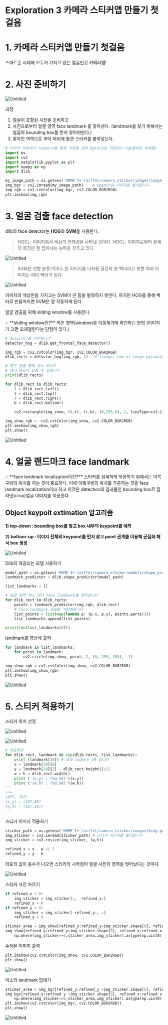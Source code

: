 # Exploration 3 카메라 스티커앱 만들기 첫걸음

# 1. 카메라 스티커앱 만들기 첫걸음

스마트폰 시대에 모두가 가지고 있는 얼굴인깃 카메라앱!

# 2. 사진 준비하기

![Untitled](Exploration%203%20%E1%84%8F%E1%85%A1%E1%84%86%E1%85%A6%E1%84%85%E1%85%A1%20%E1%84%89%E1%85%B3%E1%84%90%E1%85%B5%E1%84%8F%E1%85%A5%E1%84%8B%E1%85%A2%E1%86%B8%20%E1%84%86%E1%85%A1%E1%86%AB%E1%84%83%E1%85%B3%E1%86%AF%E1%84%80%E1%85%B5%20%E1%84%8E%E1%85%A5%E1%86%BA%E1%84%80%E1%85%A5%E1%86%AF%E1%84%8B%E1%85%B3%E1%86%B7%20eefaa6c6c7a449419e656b0547f4f739/Untitled.png)

과정 

1. 얼굴이 포함된 사진을 준비하고
2. 사진으로부터 얼굴 영역 face landmark 를 찾아낸다. (landmark를 찾기 위해서는 얼굴의 bounding box를 먼저 찾아야한다.)
3. 찾아진 역역으로 부터 머리에 왕관 스티커를 붙여넣는다.

```python
# 이미지 저장하기 (opencv를 통해 저장할 경우 bgr순으로 저장되니 rgb형태로 바꿔줌)
import os
import cv2
import matplotlib.pyplot as plt
import numpy as np
import dlib

my_image_path = os.getenv('HOME')+'/aiffel/camera_sticker/images/image.png'
img_bgr = cv2.imread(my_image_path)    # OpenCV로 이미지를 불러옵니다
img_rgb = cv2.cvtColor(img_bgr, cv2.COLOR_BGR2RGB)
plt.imshow(img_rgb)
```

# 3. 얼굴 검출 face detection

dlib의 face detector는 **HOG**와 **SVM**을 사용한다.

> HOG는 이미지에서 색상의 변화량을 나타낸 것이다. HOG는 이미지로부터 물체의 특징만 잘 잡아내는 능력을 갖추고 있다.
> 

![Untitled](Exploration%203%20%E1%84%8F%E1%85%A1%E1%84%86%E1%85%A6%E1%84%85%E1%85%A1%20%E1%84%89%E1%85%B3%E1%84%90%E1%85%B5%E1%84%8F%E1%85%A5%E1%84%8B%E1%85%A2%E1%86%B8%20%E1%84%86%E1%85%A1%E1%86%AB%E1%84%83%E1%85%B3%E1%86%AF%E1%84%80%E1%85%B5%20%E1%84%8E%E1%85%A5%E1%86%BA%E1%84%80%E1%85%A5%E1%86%AF%E1%84%8B%E1%85%B3%E1%86%B7%20eefaa6c6c7a449419e656b0547f4f739/Untitled%201.png)

> SVM은 선형 분류기이다. 한 이미지를 다차원 공간의 한 벡터라고 보면 여러 이미지는 여러 벡터가 된다.
> 

![Untitled](Exploration%203%20%E1%84%8F%E1%85%A1%E1%84%86%E1%85%A6%E1%84%85%E1%85%A1%20%E1%84%89%E1%85%B3%E1%84%90%E1%85%B5%E1%84%8F%E1%85%A5%E1%84%8B%E1%85%A2%E1%86%B8%20%E1%84%86%E1%85%A1%E1%86%AB%E1%84%83%E1%85%B3%E1%86%AF%E1%84%80%E1%85%B5%20%E1%84%8E%E1%85%A5%E1%86%BA%E1%84%80%E1%85%A5%E1%86%AF%E1%84%8B%E1%85%B3%E1%86%B7%20eefaa6c6c7a449419e656b0547f4f739/Untitled%202.png)

이미지의 색상만을 가지고는 SVM이 큰 힘을 발휘하지 못한다. 하지만 HOG를 통해 벡터로 만들어지면 SVM은 잘 작동하게 된다.

얼굴 검출을 위해 sliding window를 사용한다.

<aside>
💡 **sliding window란?**
작은 영역(window)을 이동해가며 확인하는 방법 (이미지가 크면 오래걸린다는 단점이 있다.)

</aside>

```python
# detector를 선언합니다
detector_hog = dlib.get_frontal_face_detector()

img_rgb = cv2.cvtColor(img_bgr, cv2.COLOR_BGR2RGB)
dlib_rects = detector_hog(img_rgb, 1)   # (image, num of image pyramid)
```

```python
# 찾은 얼굴 영역 박스 리스트
# 여러 얼굴이 있을 수 있습니다
print(dlib_rects)   

for dlib_rect in dlib_rects:
    l = dlib_rect.left()
    t = dlib_rect.top()
    r = dlib_rect.right()
    b = dlib_rect.bottom()

    cv2.rectangle(img_show, (l,t), (r,b), (0,255,0), 2, lineType=cv2.LINE_AA)

img_show_rgb =  cv2.cvtColor(img_show, cv2.COLOR_BGR2RGB)
plt.imshow(img_show_rgb)
plt.show()
```

![Untitled](Exploration%203%20%E1%84%8F%E1%85%A1%E1%84%86%E1%85%A6%E1%84%85%E1%85%A1%20%E1%84%89%E1%85%B3%E1%84%90%E1%85%B5%E1%84%8F%E1%85%A5%E1%84%8B%E1%85%A2%E1%86%B8%20%E1%84%86%E1%85%A1%E1%86%AB%E1%84%83%E1%85%B3%E1%86%AF%E1%84%80%E1%85%B5%20%E1%84%8E%E1%85%A5%E1%86%BA%E1%84%80%E1%85%A5%E1%86%AF%E1%84%8B%E1%85%B3%E1%86%B7%20eefaa6c6c7a449419e656b0547f4f739/Untitled%203.png)

# 4. 얼굴 랜드마크 face landmark

<aside>
💡 **face landmark localization이란?**
스티커를 섬세하게 적용하기 위해서는 이목구비의 위치를 하는 것이 중요하다. 이때 이목구비의 위치를 추론하는 것을 face landmark localization이라 하고 이것은 detection의 결과물인 bounding box로 잘라낸(crop)얼굴 이미지를 이용한다.

</aside>

## Object keypoit extimation 알고리즘

**1) top-down : bounding box를 찾고 box 내부의 keypoint를 예측**

**2) bottom-up : 이미지 전체의 keypoint를 먼저 찾고 point 관계를 이용해 군집화 해서 box 생성**

![Untitled](Exploration%203%20%E1%84%8F%E1%85%A1%E1%84%86%E1%85%A6%E1%84%85%E1%85%A1%20%E1%84%89%E1%85%B3%E1%84%90%E1%85%B5%E1%84%8F%E1%85%A5%E1%84%8B%E1%85%A2%E1%86%B8%20%E1%84%86%E1%85%A1%E1%86%AB%E1%84%83%E1%85%B3%E1%86%AF%E1%84%80%E1%85%B5%20%E1%84%8E%E1%85%A5%E1%86%BA%E1%84%80%E1%85%A5%E1%86%AF%E1%84%8B%E1%85%B3%E1%86%B7%20eefaa6c6c7a449419e656b0547f4f739/Untitled%204.png)

Dlib의 제공되는 모델 사용하기

```python
model_path = os.getenv('HOME')+'/aiffel/camera_sticker/models/shape_predictor_68_face_landmarks.dat'
landmark_predictor = dlib.shape_predictor(model_path)

list_landmarks = []

# 얼굴 영역 박스 마다 face landmark를 찾아냅니다
for dlib_rect in dlib_rects:
    points = landmark_predictor(img_rgb, dlib_rect)
    # face landmark 좌표를 저장해둡니다
    list_points = list(map(lambda p: (p.x, p.y), points.parts()))
    list_landmarks.append(list_points)

print(len(list_landmarks[0]))
```

landmark를 영상에 출력

```python
for landmark in list_landmarks:
    for point in landmark:
        cv2.circle(img_show, point, 2, (0, 255, 255), -1)

img_show_rgb = cv2.cvtColor(img_show, cv2.COLOR_BGR2RGB)
plt.imshow(img_show_rgb)
plt.show()
```

![Untitled](Exploration%203%20%E1%84%8F%E1%85%A1%E1%84%86%E1%85%A6%E1%84%85%E1%85%A1%20%E1%84%89%E1%85%B3%E1%84%90%E1%85%B5%E1%84%8F%E1%85%A5%E1%84%8B%E1%85%A2%E1%86%B8%20%E1%84%86%E1%85%A1%E1%86%AB%E1%84%83%E1%85%B3%E1%86%AF%E1%84%80%E1%85%B5%20%E1%84%8E%E1%85%A5%E1%86%BA%E1%84%80%E1%85%A5%E1%86%AF%E1%84%8B%E1%85%B3%E1%86%B7%20eefaa6c6c7a449419e656b0547f4f739/Untitled%205.png)

# 5. 스티커 적용하기

스티커 위치 선정

![Untitled](Exploration%203%20%E1%84%8F%E1%85%A1%E1%84%86%E1%85%A6%E1%84%85%E1%85%A1%20%E1%84%89%E1%85%B3%E1%84%90%E1%85%B5%E1%84%8F%E1%85%A5%E1%84%8B%E1%85%A2%E1%86%B8%20%E1%84%86%E1%85%A1%E1%86%AB%E1%84%83%E1%85%B3%E1%86%AF%E1%84%80%E1%85%B5%20%E1%84%8E%E1%85%A5%E1%86%BA%E1%84%80%E1%85%A5%E1%86%AF%E1%84%8B%E1%85%B3%E1%86%B7%20eefaa6c6c7a449419e656b0547f4f739/Untitled%206.png)

![Untitled](Exploration%203%20%E1%84%8F%E1%85%A1%E1%84%86%E1%85%A6%E1%84%85%E1%85%A1%20%E1%84%89%E1%85%B3%E1%84%90%E1%85%B5%E1%84%8F%E1%85%A5%E1%84%8B%E1%85%A2%E1%86%B8%20%E1%84%86%E1%85%A1%E1%86%AB%E1%84%83%E1%85%B3%E1%86%AF%E1%84%80%E1%85%B5%20%E1%84%8E%E1%85%A5%E1%86%BA%E1%84%80%E1%85%A5%E1%86%AF%E1%84%8B%E1%85%B3%E1%86%B7%20eefaa6c6c7a449419e656b0547f4f739/Untitled%207.png)

```python
# 좌표확인 
for dlib_rect, landmark in zip(dlib_rects, list_landmarks):
    print (landmark[30]) # 코의 index는 30 입니다
    x = landmark[30][0]
    y = landmark[30][1] - dlib_rect.height()//2
    w = h = dlib_rect.width()
    print ('(x,y) : (%d,%d)'%(x,y))
    print ('(w,h) : (%d,%d)'%(w,h))
'''
>>>
(437, 182)
(x,y) : (437,89)
(w,h) : (187,187)
'''
```

스티커 이미지 적용하기

```python
sticker_path = os.getenv('HOME')+'/aiffel/camera_sticker/images/king.png'
img_sticker = cv2.imread(sticker_path) # 스티커 이미지를 불러옵니다
img_sticker = cv2.resize(img_sticker, (w,h))

refined_x = x - w // 2
refined_y = y - h
```

좌표의 값이 음수가 나오면 스티커의 시작점이 얼굴 사진의 영역을 벗어났다는 것이다.

![Untitled](Exploration%203%20%E1%84%8F%E1%85%A1%E1%84%86%E1%85%A6%E1%84%85%E1%85%A1%20%E1%84%89%E1%85%B3%E1%84%90%E1%85%B5%E1%84%8F%E1%85%A5%E1%84%8B%E1%85%A2%E1%86%B8%20%E1%84%86%E1%85%A1%E1%86%AB%E1%84%83%E1%85%B3%E1%86%AF%E1%84%80%E1%85%B5%20%E1%84%8E%E1%85%A5%E1%86%BA%E1%84%80%E1%85%A5%E1%86%AF%E1%84%8B%E1%85%B3%E1%86%B7%20eefaa6c6c7a449419e656b0547f4f739/Untitled%208.png)

스티커 사진 자르기 

```python
if refined_x < 0: 
    img_sticker = img_sticker[:, -refined_x:]
    refined_x = 0
if refined_y < 0:
    img_sticker = img_sticker[-refined_y:, :]
    refined_y = 0

sticker_area = img_show[refined_y:refined_y+img_sticker.shape[0], refined_x:refined_x+img_sticker.shape[1]]
img_show[refined_y:refined_y+img_sticker.shape[0], refined_x:refined_x+img_sticker.shape[1]] = \
    np.where(img_sticker==0,sticker_area,img_sticker).astype(np.uint8)
```

수정된 이미지 출력

```python
plt.imshow(cv2.cvtColor(img_show, cv2.COLOR_BGR2RGB))
plt.show()
```

![Untitled](Exploration%203%20%E1%84%8F%E1%85%A1%E1%84%86%E1%85%A6%E1%84%85%E1%85%A1%20%E1%84%89%E1%85%B3%E1%84%90%E1%85%B5%E1%84%8F%E1%85%A5%E1%84%8B%E1%85%A2%E1%86%B8%20%E1%84%86%E1%85%A1%E1%86%AB%E1%84%83%E1%85%B3%E1%86%AF%E1%84%80%E1%85%B5%20%E1%84%8E%E1%85%A5%E1%86%BA%E1%84%80%E1%85%A5%E1%86%AF%E1%84%8B%E1%85%B3%E1%86%B7%20eefaa6c6c7a449419e656b0547f4f739/Untitled%209.png)

박스와 landmark 없애기

```python
sticker_area = img_bgr[refined_y:refined_y +img_sticker.shape[0], refined_x:refined_x+img_sticker.shape[1]]
img_bgr[refined_y:refined_y +img_sticker.shape[0], refined_x:refined_x+img_sticker.shape[1]] = \
    np.where(img_sticker==0,sticker_area,img_sticker).astype(np.uint8)
plt.imshow(cv2.cvtColor(img_bgr, cv2.COLOR_BGR2RGB))
plt.show()
```

![Untitled](Exploration%203%20%E1%84%8F%E1%85%A1%E1%84%86%E1%85%A6%E1%84%85%E1%85%A1%20%E1%84%89%E1%85%B3%E1%84%90%E1%85%B5%E1%84%8F%E1%85%A5%E1%84%8B%E1%85%A2%E1%86%B8%20%E1%84%86%E1%85%A1%E1%86%AB%E1%84%83%E1%85%B3%E1%86%AF%E1%84%80%E1%85%B5%20%E1%84%8E%E1%85%A5%E1%86%BA%E1%84%80%E1%85%A5%E1%86%AF%E1%84%8B%E1%85%B3%E1%86%B7%20eefaa6c6c7a449419e656b0547f4f739/Untitled%2010.png)